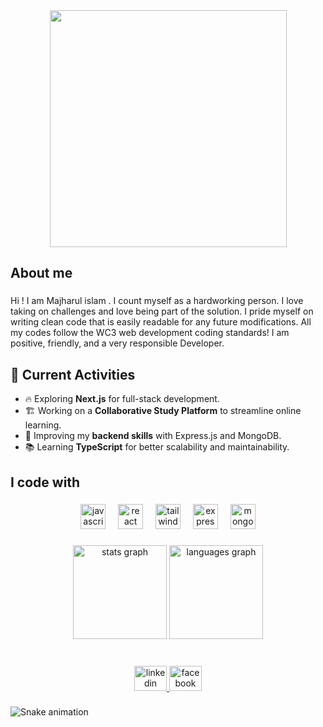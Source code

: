 <div align="center">
  <img height="379" src="https://github.com/user-attachments/assets/3c268fbd-029b-4755-813c-226ab8234b98"  />
</div>

###

<h2 align="left">About me</h2>

###

<p align="left">Hi ! I am Majharul islam . I count myself as a hardworking person. I love taking on challenges and love being part of the solution. I pride myself on writing clean code that is easily readable for any future modifications. All my codes follow the WC3 web development coding standards! I am positive, friendly, and a very responsible Developer.</p>

###

## 🚀 Current Activities
- 🔥 Exploring **Next.js** for full-stack development.
- 🏗️ Working on a **Collaborative Study Platform** to streamline online learning.
- 🎯 Improving my **backend skills** with Express.js and MongoDB.
- 📚 Learning **TypeScript** for better scalability and maintainability.

###

<h2 align="left">I code with</h2>

###

<div align="center">
  <img src="https://cdn.jsdelivr.net/gh/devicons/devicon/icons/javascript/javascript-original.svg" height="40" alt="javascript logo"  />
  <img width="12" />
  <img src="https://cdn.jsdelivr.net/gh/devicons/devicon/icons/react/react-original.svg" height="40" alt="react logo"  />
  <img width="12" />
  <img src="https://cdn.simpleicons.org/tailwindcss/06B6D4" height="40" alt="tailwindcss logo"  />
  <img width="12" />
  <img src="https://skillicons.dev/icons?i=express" height="40" alt="express logo"  />
  <img width="12" />
  <img src="https://cdn.simpleicons.org/mongodb/47A248" height="40" alt="mongodb logo"  />
</div>

###

<div align="center">
  <img src="https://github-readme-stats.vercel.app/api?username=Majharulislam1&hide_title=false&hide_rank=false&show_icons=true&include_all_commits=true&count_private=true&disable_animations=false&theme=dracula&locale=en&hide_border=false&order=1" height="150" alt="stats graph"  />
  <img src="https://github-readme-stats.vercel.app/api/top-langs?username=Majharulislam1&locale=en&hide_title=false&layout=compact&card_width=320&langs_count=5&theme=dracula&hide_border=false&order=2" height="150" alt="languages graph"  />
</div>

###

<h1 align="left"></h1>

###

<div align="center">
  <a href="https://www.linkedin.com/in/majharul-islam535/" target="_blank">
    <img src="https://raw.githubusercontent.com/maurodesouza/profile-readme-generator/master/src/assets/icons/social/linkedin/default.svg" width="52" height="40" alt="linkedin logo"  />
  </a>
  <a href="https://www.facebook.com/majhurul.islam.90/" target="_blank">
    <img src="https://raw.githubusercontent.com/maurodesouza/profile-readme-generator/master/src/assets/icons/social/facebook/default.svg" width="52" height="40" alt="facebook logo"  />
  </a>
</div>

###

<img src="https://raw.githubusercontent.com/Majharulislam1/Majharulislam1/output/snake.svg" alt="Snake animation" />

###
